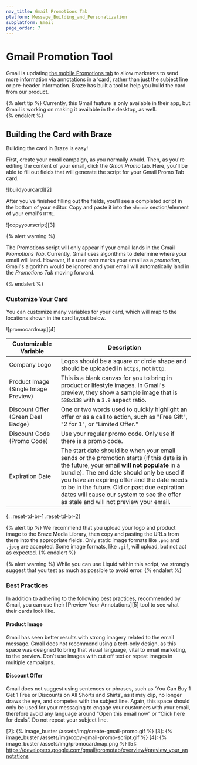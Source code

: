 ```yaml
---
nav_title: Gmail Promotions Tab
platform: Message_Building_and_Personalization
subplatform: Email
page_order: 7
---
```


# Gmail Promotion Tool

Gmail is updating [the mobile Promotions tab][1] to allow marketers to send more information via annotations in a ‘card’, rather than just the subject line or pre-header information. Braze has built a tool to help you build the card from our product.

{% alert tip %}
Currently, this Gmail feature is only available in their app, but Gmail is working on making it available in the desktop, as well.  
{% endalert %}

## Building the Card with Braze

Building the card in Braze is easy!

First, create your email campaign, as you normally would. Then, as you're editing the content of your email, click the _Gmail Promo_ tab. Here, you'll be able to fill out fields that will generate the script for your Gmail Promo Tab card.

![buildyourcard][2]

After you've finished filling out the fields, you'll see a completed script in the bottom of your editor. Copy and paste it into the ```<head>``` section/element of your email's `HTML`.

![copyyourscript][3]

{% alert warning %}

The Promotions script will only appear if your email lands in the Gmail _Promotions Tab_. Currently, Gmail uses algorithms to determine where your email will land. However, if a user ever marks your email as a _promotion_, Gmail's algorithm would be ignored and your email will automatically land in the _Promotions Tab_ moving forward.

{% endalert %}


### Customize Your Card

You can customize many variables for your card, which will map to the locations shown in the card layout below.

![promocardmap][4]

| Customizable Variable | Description |
|---|---|
| Company Logo | Logos should be a square or circle shape and should be uploaded in ```https```, not ```http```.|
| Product Image (Single Image Preview)| This is a blank canvas for you to bring in product or lifestyle images. In Gmail's preview, they show a sample image that is ```538x138``` with a ```3.9``` aspect ratio. |
| Discount Offer (Green Deal Badge)| One or two words used to quickly highlight an offer or as a call to action, such as "Free Gift", "2 for 1", or "Limited Offer." |
| Discount Code (Promo Code)| Use your regular promo code. Only use if there is a promo code. |
| Expiration Date | The start date should be when your email sends or the promotion starts (if this date is in the future, your email __will not populate__ in a bundle). The end date should only be used if you have an expiring offer and the date needs to be in the future. Old or past due expiration dates will cause our system to see the offer as stale and will not preview your email. |
{: .reset-td-br-1 .reset-td-br-2}

{% alert tip %}
We recommend that you upload your logo and product image to the Braze Media Library, then copy and pasting the URLs from there into the appropriate fields. Only static image formats like `.png` and `.jpeg` are accepted. Some image formats, like `.gif`, will upload, but not act as expected.
{% endalert %}

{% alert warning %}
While you can use Liquid within this script, we strongly suggest that you test as much as possible to avoid error.
{% endalert %}

### Best Practices

In addition to adhering to the following best practices, recommended by Gmail, you can use their [Preview Your Annotations][5] tool to see what their cards look like.

#### Product Image

Gmail has seen better results with strong imagery related to the email message. Gmail does not recommend using a text-only design, as this space was designed to bring that visual language, vital to email marketing, to the preview. Don’t use images with cut off text or repeat images in multiple campaigns.

#### Discount Offer

Gmail does not suggest using sentences or phrases, such as ‘You Can Buy 1 Get 1 Free or Discounts on All Shorts and Shirts’, as it may clip, no longer draws the eye, and competes with the subject line. Again, this space should only be used for your messaging to engage your customers with your email, therefore avoid any language around “Open this email now” or “Click here for deals”. Do not repeat your subject line.

[1]: https://developers.google.com/gmail/promotab/
[2]: {% image_buster /assets/img/create-gmail-promo.gif %}
[3]: {% image_buster /assets/img/copy-gmail-promo-script.gif %}
[4]: {% image_buster /assets/img/promocardmap.png %}
[5]: https://developers.google.com/gmail/promotab/overview#preview_your_annotations

